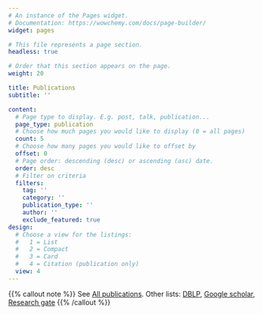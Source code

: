 ```yaml
---
# An instance of the Pages widget.
# Documentation: https://wowchemy.com/docs/page-builder/
widget: pages

# This file represents a page section.
headless: true

# Order that this section appears on the page.
weight: 20

title: Publications
subtitle: ''

content:
  # Page type to display. E.g. post, talk, publication...
  page_type: publication
  # Choose how much pages you would like to display (0 = all pages)
  count: 5
  # Choose how many pages you would like to offset by
  offset: 0
  # Page order: descending (desc) or ascending (asc) date.
  order: desc
  # Filter on criteria
  filters:
    tag: ''
    category: ''
    publication_type: ''
    author: ''
    exclude_featured: true
design:
  # Choose a view for the listings:
  #   1 = List
  #   2 = Compact
  #   3 = Card
  #   4 = Citation (publication only)
  view: 4
---
```

{{% callout note %}}
See [All publications](./publication/). 
Other lists: 
[DBLP](https://dblp.uni-trier.de/search?q=Elwin%20Huaman),
[Google scholar](https://scholar.google.com/citations?user=D7AE8QsAAAAJ),
[Research gate](https://www.researchgate.net/profile/Elwin-Huaman)
{{% /callout %}}